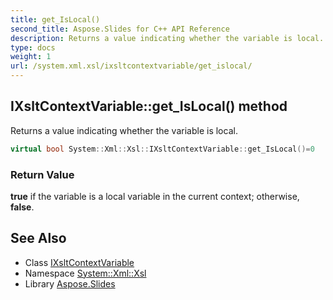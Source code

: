 ```yaml
---
title: get_IsLocal()
second_title: Aspose.Slides for C++ API Reference
description: Returns a value indicating whether the variable is local.
type: docs
weight: 1
url: /system.xml.xsl/ixsltcontextvariable/get_islocal/
---
```

## IXsltContextVariable::get_IsLocal() method


Returns a value indicating whether the variable is local.

```cpp
virtual bool System::Xml::Xsl::IXsltContextVariable::get_IsLocal()=0
```


### Return Value

**true** if the variable is a local variable in the current context; otherwise, **false**.

## See Also

* Class [IXsltContextVariable](../)
* Namespace [System::Xml::Xsl](../../)
* Library [Aspose.Slides](../../../)